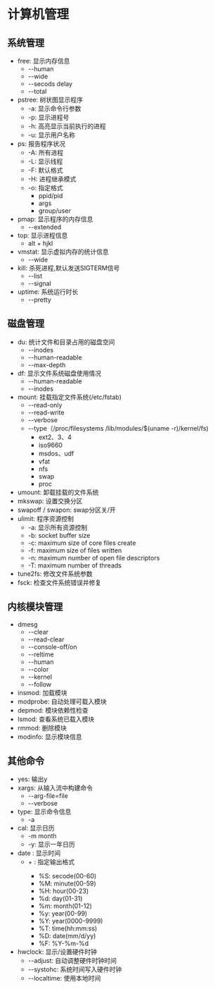 # 计算机管理
## 系统管理
- free: 显示内存信息
    - --human
    - --wide
    - --secods delay
    - --total
- pstree: 树状图显示程序
    - -a: 显示命令行参数
    - -p: 显示进程号
    - -h: 高亮显示当前执行的进程
    - -u: 显示用户名称
- ps: 报告程序状况
    - -A: 所有进程
    - -L: 显示线程
    - -F: 默认格式
    - -H: 进程继承模式
    - -o: 指定格式
      - ppid/pid
      - args
      - group/user
- pmap: 显示程序的内存信息
    - --extended
- top: 显示进程信息
    - alt + hjkl
- vmstat: 显示虚拟内存的统计信息
  - --wide
- kill: 杀死进程,默认发送SIGTERM信号
  - --list
  - --signal
- uptime: 系统运行时长
  - --pretty
## 磁盘管理
- du: 统计文件和目录占用的磁盘空间
    - --inodes
    - --human-readable
    - --max-depth
- df: 显示文件系统磁盘使用情况
    - --human-readable
    - --inodes
- mount: 挂载指定文件系统(/etc/fstab)
    - --read-only
    - --read-write
    - --verbose
    - --type（/proc/filesystems /lib/modules/$(uname -r)/kernel/fs)
      - ext2、3、4
      - iso9660
      - msdos、udf
      - vfat
      - nfs
      - swap
      - proc
- umount: 卸载挂载的文件系统
- mkswap: 设置交换分区
- swapoff / swapon: swap分区关/开
- ulimit: 程序资源控制
  - -a: 显示所有资源控制
  - -b: socket buffer size
  - -c: maximum size of core files create
  - -f: maximum size of files written
  - -n: maximum number of open file descriptors
  - -T: maximum number of threads
- tune2fs: 修改文件系统参数
- fsck: 检查文件系统错误并修复
## 内核模块管理
- dmesg
  - --clear
  - --read-clear
  - --console-off/on
  - --reltime
  - --human
  - --color
  - --kernel
  - --follow
- insmod: 加载模块
- modprobe: 自动处理可载入模块
- depmod: 模块依赖性检查
- lsmod: 查看系统已载入模块
- rmmod: 删除模块
- modinfo: 显示模块信息
## 其他命令
- yes: 输出y
- xargs: 从输入流中构建命令
  - --arg-file=file
  - --verbose
- type: 显示命令信息
  - -a
- cal: 显示日历
  - -m month
  - -y: 显示一年日历
- date : 显示时间
  - +<FORMAT> : 指定输出格式
    - %S: secode(00-60)
    - %M: minute(00-59)
    - %H: hour(00-23)
    - %d: day(01-31)
    - %m: month(01-12)
    - %y: year(00-99)
    - %Y: year(0000-9999)
    - %T: time(hh:mm:ss)
    - %D: date(mm/d/yy)
    - %F: %Y-%m-%d
- hwclock: 显示/设置硬件时钟
  - --adjust: 自动调整硬件时钟时间
  - --systohc: 系统时间写入硬件时钟
  - --localtime: 使用本地时间